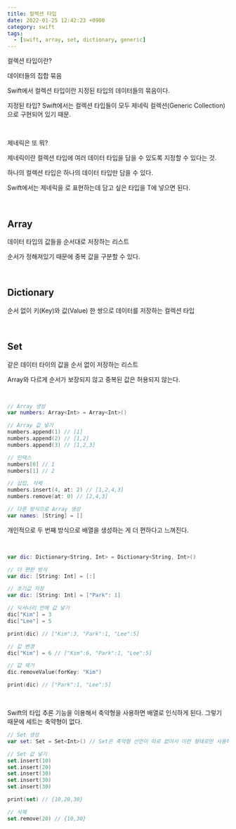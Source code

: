 ```yaml
---
title: 컬렉션 타입
date: 2022-01-25 12:42:23 +0900
category: swift
tags:
  - [swift, array, set, dictionary, generic]
---
```


컬렉션 타입이란?

데이터들의 집합 묶음

Swift에서 컬렉션 타입이란 지정된 타입의 데이터들의 묶음이다.

지정된 타입? Swift에서는 컬렉션 타입들이 모두 제네릭 컬렉션(Generic Collection)으로 구현되어 있기 때문.

<br>

제네릭은 또 뭐?

제네릭이란 컬렉션 타입에 여러 데이터 타입을 담을 수 있도록 지정할 수 있다는 것.

하나의 컬렉션 타입은 하나의 데이터 타입만 담을 수 있다.

Swift에서는 제네릭을 <T>로 표현하는데 담고 싶은 타입을 T에 넣으면 된다.

<br>
 
<h2>Array</h2> 

데이터 타입의 값들을 순서대로 저장하는 리스트

순서가 정해져있기 때문에 중복 값을 구분할 수 있다.

<br>

<h2>Dictionary</h2>

순서 없이 키(Key)와 값(Value) 한 쌍으로 데이터를 저장하는 컬렉션 타입

<br>

<h2>Set</h2>

같은 데이터 타이의 값을 순서 없이 저장하는 리스트

Array와 다르게 순서가 보장되지 않고 중복된 값은 허용되지 않는다.

<br>

```swift
// Array 생성
var numbers: Array<Int> = Array<Int>()

// Array 값 넣기
numbers.append(1) // [1]
numbers.append(2) // [1,2]
numbers.append(3) // [1,2,3]

// 인덱스
numbers[0] // 1
numbers[1] // 2

// 삽입, 삭제
numbers.insert(4, at: 2) // [1,2,4,3]
numbers.remove(at: 0) // [2,4,3]

// 다른 방식으로 Array 생성
var names: [String] = []
```

개인적으로 두 번째 방식으로 배열을 생성하는 게 더 편하다고 느껴진다.

<br>


```swift
var dic: Dictionary<String, Int> = Dictionary<String, Int>()

// 더 편한 방식
var dic: [String: Int] = [:]

// 초기값 저장
var dic: [String: Int] = ["Park": 1]

// 딕셔너리 안에 값 넣기
dic["Kim"] = 3
dic["Lee"] = 5

print(dic) // ["Kim":3, "Park":1, "Lee":5]

// 값 변경
dic["Kim"] = 6 // ["Kim":6, "Park":1, "Lee":5]

// 값 제거
dic.removeValue(forKey: "Kim")

print(dic) // ["Park":1, "Lee":5]
```
<br>

Swift의 타입 추론 기능을 이용해서 축약형을 사용하면 배열로 인식하게 된다. 그렇기 때문에 세트는 축약형이 없다.

```swift
// Set 생성
var set: Set = Set<Int>() // Set은 축약형 선언이 따로 없어서 이런 형태로만 사용해야한다.

// Set 값 넣기
set.insert(10)
set.insert(20)
set.insert(30)
set.insert(30)
set.insert(30)

print(set) // {10,20,30}

// 삭제
set.remove(20) // {10,30}
```